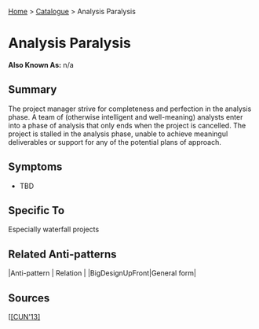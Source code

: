 [Home](../README.md) > [Catalogue](../Antipatterns_catalogue.md) > Analysis Paralysis


# Analysis Paralysis

**Also Known As:** n/a


## Summary

The project manager strive for completeness and perfection in the analysis phase. A team of (otherwise intelligent and well-meaning) analysts enter into a phase of analysis that only ends when the project is cancelled.  The project is stalled in the analysis phase, unable to achieve meaningul deliverables or support for any of the potential plans of approach.


## Symptoms

 - TBD

## Specific To

Especially waterfall projects

## Related Anti-patterns

|Anti-pattern  | Relation |
|BigDesignUpFront|General form|

## Sources

[[[CUN'13]](../References.md)
